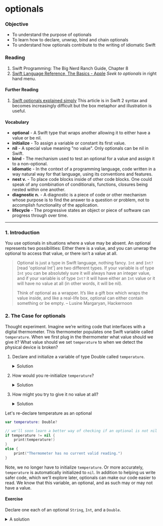 # optionals

### Objective

* To understand the purpose of optionals
* To learn how to declare, unwrap, bind and chain optionals
* To understand how optionals contribute to the writing of idiomatic Swift

### Reading

1. Swift Programming: The Big Nerd Ranch Guide, Chapter 8
1. [Swift Language Reference, The Basics - Apple](https://developer.apple.com/library/ios/documentation/Swift/Conceptual/Swift_Programming_Language/TheBasics.html#//apple_ref/doc/uid/TP40014097-CH5-ID309) *Seek to optionals* in right hand menu.

#### Further Reading

1. [Swift optionals explained simply](https://hackernoon.com/swift-optionals-explained-simply-e109a4297298) This article is in Swift 2 syntax and becomes increasingly difficult but the box metaphor and illustration is useful.

#### Vocabulary

- **optional** - A Swift type that wraps another allowing it to either have a value or be nil.
- **initialize** - To assign a variable or constant its first value.
- **nil** - A special value meaning "no value". Only optionals can be nil in Swift.
- **bind** - The mechanism used to test an optional for a value and assign it to a non-optional.
- **idiomatic** - In the context of a programming language, code written in a way natural way for that language, using its conventions and features. 
- **nest v.** - To place code blocks inside of other code blocks. One could speak of any combination of conditionals, functions, closures being nested within one another.
- **diagnostic n.** - A diagnostic is a piece of code or other mechanism whose purpose is to find the answer to a question or problem, not to accomplish functionality of the application.
- **lifecycle** - The progressive states an object or piece of software can progress through over time.

---

### 1. Introduction

You use optionals in situations where a value may be absent. An optional represents two possibilities: Either there is a value, and you can unwrap the optional to access that value, or there isn’t a value at all.

> Optional is just a type in Swift language, nothing fancy. `Int` and `Int?` [read 'optional Int'] are two different types.  If your variable is of type `Int` you can be absolutely sure it will always have an integer value, and if your variable is of type `Int?` it will have either an `Int` value or it will have no value at all (in other words, it will be nil).
>
> Think of optional as a wrapper. It’s like a gift box which wraps the value inside, and like a real-life box, optional can either contain something or be empty.
> – Lusine Margaryan, Hackernoon


### 2. The Case for optionals 

Thought experiment. Imagine we’re writing code that interfaces with a digital thermometer. This thermometer populates one Swift variable called `temperature`. When we first plug in the thermometer what value should we give it? What value should we set `temperature` to when we detect the physical device is broken?

1. Declare and initialize a variable of type Double called `temperature`.

	<details>
	<summary>Solution</summary>

	```swift
	var temperature = 0.0
	```
	</details>

1. How would you re-initialize `temperature`?

	<details>
	<summary>Solution</summary>	

	```swift
	var temperature = 0.0
	temperature = -273.0
	temperature = 212.0

	// "re-initialize"
	temperature = 0.0
	```

	</details>

1. How might you try to give it no value at all?

	<details>
	<summary>Solution</summary>

	```swift
	// this is allowed
	var temperature: Double

	// but then this won't compile
	if temperature < 10 {
	    print(temperature)
	}
	```

	You could do this:
	```swift
	var temperature: Double
	temperature = 9

	if temperature < 10 {
	    print(temperature)
	}

	// but this isn't doing anything because
	// we're not using temperature in any way
	// until we've assigned it a value
	```
	</details>

Let's re-declare temperature as an optional

```swift
var temperature: Double?

// we'll soon learn a better way of checking if an optional is not nil
if temperature != nil {
    print(temperature!)
}
else {
	print("Thermometer has no current valid reading.")
}
```

Note, we no longer have to initialize `temperature`. Or more accurately, `temperature` is automatically initialized to `nil`. In addition to helping us write safer code, which we'll explore later, optionals can make our code easier to read. We know that this variable, an optional, and as such may or may not have a value.

#### Exercise

Declare one each of an optional `String`, `Int`, and a `Double`.
	<details>
		<summary>A solution</summary>
```swift
var middleName: String?
var zipCode: Int?
var meters: Double?
```
	</details>

### 3. optionals and their wrapped type

Let's imagine a book selling app: BuyBooks. Any book for sale in the app may or may not have a dedication, reviews or a discount. We might declare the following optional variables to store this data:

```swift
var bookDedication: String?
var bookReviewCount: Int?
var bookDiscount: Double?
```

Print these optionals. What do you see?

```swift
print(bookDedication)

// prints 'nil'
```

Let's declare a non-optional without assigning it and print it.

```swift
var bookTitle: String // declaration
print(bookTitle)
// error: variable 'bookTitle' used before being initialized
```

Now, let's declare two variables, one a non-optional and the other an optional wrapping that type. 
Try assigning them to one another.

```swift
var bookTitle: String = "The Hobbit"
var alternateTitle: String?
alternateTitle = "There and Back Again"
print(bookTitle, alternateTitle)

alternateTitle = bookTitle // 😺 this works
print(alternateTitle)

bookTitle = alternateTitle // 💥 this doesn't
```

😺 A `String?` can be assigned a `String` because an optional can hold either nil or its associated type, in this case `String`. 

💥 A `String`, however, cannot be assigned the value of an optional because they are not the same type. 


### 4. Force unwrapping

In order to use the value inside an optional we must unwrap it. The simplest syntax for unwrapping is to force unwrap the optional with the `!` operator. This is also called unconditional unwrapping.

```swift
// String? example
var middleName: String? = "Ronald"
print(middleName!)

// Double? example
var meters: Double? = 2.11
let tripleTheMeters = meters! * 3.0

// Int? example
var zipCode: Int? = 11101
if zipCode! > 11100 {
    print("I think we might be in Queens")
}
```

The simplicity of force unwrapping comes at a price, however. Our app will crash if we force unwrap an optional whose value is `nil`. By using this approach we will be throwing away the saftey feature that optionals give us: the ability to check their values for `nil`.

We can return to the problem above and use force unwrapping to assign the _value inside_ `alternateTitle` to `bookTitle`:

```swift
// we need to unwrap alternateTitle before we assign in to bookTitle
bookTitle = alternateTitle!
```

<details>
	<summary>What would happen if <strong>alternateTitle</strong> were nil?</summary>
The app would crash.
</details>


#### Exercises

Given,

```swift
var mainCharacter: String?
```

1. Force unwrap `mainCharacter` and print it.

	<details>
		<summary>Solution</summary>
	Observe how force unwrapping can trigger a runtime error (crash).

	```swift
	var mainCharacter: String?
	print(mainCharacter!)
	```

	</details>

1. Give `mainCharacter` a value to fix the problem.
	<details>
		<summary>Solution</summary>

	```swift
	var mainCharacter: String?
	mainCharacter = "Bilbo"
	print(mainCharacter!)
	```

	</details>

1. What is the difference between a compile time error and a run time error? 
	<details>
		<summary>Answer</summary>
		A compile time error is found while the compiler is compiling/interpreting your code. Your code is not runnable because it has a syntax error or other invalid code. A run time error, by contrast, happens when code compiles and runs but runs into a problem during execution. E.g. your program attemtps to divide by zero or access memory it doesn't own, or tries to force unwrap a nil optional.
	</details>

1. Which is better, a compile time error or a run time error?
	<details>
		<summary>Answer</summary>
		Compile time errors are better because they're encountered during development and the compiler can often give us more details about the error and solution. This is due, in part to the fact that compile time and run time errors are fundamentally different. By analogy, it's easier to fix spelling or even grammatical errors in an essay than it is to write excellent prose.
	</details>

1. How do optionals protect us from run-time errors?
	<details>
		<summary>Answer</summary>
		They're designed to address a set of run-time errors that arise from data having no valid value. A constant or variable might be `nil` for a variety of reasons, including initialization and failure conditions. optionals give us a mechanism for explicitly testing for `nil`.
	</details>

### 5. Binding

So far we've either force unwrapped optionals, which is dangerous and defeats the purpose of using them, or we explicitly checked for `nil` before force unwrapping, which is clunky, verbose and just not very Swifty. 

Binding to the rescue. Binding allows us to test an optional for `nil` while setting a constant or variable to the unwrapped value, if not `nil`.


```swift
var bookTitle: String = "The Hobbit"
var secondTitle: String?
var author: String = "J.R.R. Tolkien"
var coAuthor: String?
secondTitle = "There and Back Again"

// bind the constant title to the value of secondTitle 
if let title = secondTitle {
    print("Full title: \(bookTitle) or \(title)")
}
else {
    print("Full title: \(bookTitle)")
}
```

#### Exercises

Given:

```swift
var bookTitle: String = "The Hobbit"
var secondTitle: String?
var author: String = "J.R.R. Tolkien"
var coAuthor: String?
secondTitle = "There and Back Again"
```

1. Bind `coAuthor` and print both authors' names when it has a value. Fall back to just the main author otherwise.

	<details>
		<summary>Solution</summary>
	
	```swift
	if let otherAuthor = coAuthor {
		print("Written by \(author) and \(otherAuthor)")
	}
	else {
		print("Written by \(author)")
	}
	```

	</details>

1.  How will you test both conditions?
	<details>
		<summary>Solution</summary>
		By setting and unsetting `coAuthor`.
	</details>

#### Binding more than one optional

Consider the case where we have two optionals, both of which we want to unwrap for a particular path of execution. The following nested unwrapping of optionals requires both `bookReviewCount` and `avgStarRating` to have values.

```swift
var bookReviewCount: Int?
var avgStarRating: Double?
var bookTitle: String = "The Hobbit"

bookReviewCount = 28
avgStarRating = 2.9
if let count = bookReviewCount {
    if let rating = avgStarRating {
        if (rating > 3) {
            print("\(bookTitle): \(rating) stars")
        }
        else {
            print("\(bookTitle)")
        }
    }
}
else {
    print("\(bookTitle)")
}
```

We can decrease the depth of these nested blocks by separating the two bindings by a comma and sharing the block entered when both variables have values.

```swift
var bookReviewCount: Int?
var avgStarRating: Double?
var bookTitle: String = "The Hobbit"

bookReviewCount = 28
avgStarRating = 2.9
if let count = bookReviewCount, 
	let rating = avgStarRating {
    if (rating > 3) {
        print("\(bookTitle): \(rating) stars")
    }
    else {
        print("\(bookTitle)")
    }
}
else {
    print("\(bookTitle)")
}
```

#### Exercises

1. Given `bookEndorsement` bind it and print its value. Include an else block with a message.

	```swift
	var bookEndorsement: String?
	```

	<details>
		<summary>Solution</summary>

	```swift
	if let endorsement = bookEndorsement {
		print("Endorsement: \(endorsement)")
	}
	else {
		print("There was no endorsement.")
	}
	```

	</details>

1. Bind two optionals, first nested and then in one binding `if`

	```swift
	var firstName: String?
	var lastName: String?
	```

	<details>
		<summary>Solution</summary>

	```swift
	// comment/uncomment these two lines to test the bindings below
	firstName = "Isabel"
	lastName = "Archer"

	// nested implementation
	// note how we reuse the identifier; that's ok
	if let firstName = firstName {
		if let lastName = lastName {
			print("Name: \(firstName) \(lastName)")
		}
		else {
			print("First Name: \(firstName)")
		}
	}
	else {
		print("Neither name was set.")
	}

	// same-line implementation
	if let firstName = firstName, lastName = lastName {
		print("Name: \(firstName) \(lastName)")
	}
	else {
		print("Neither name was set.")
	}
	```

	Note how the same line implementation is shorter. 
	
	</details>


1. Are the nested and un-nested versions logically equivalent?

	<details>
		<summary>Solution</summary>
		No.
	</details>


1. Can they be made to be?

	<details>
		<summary>Solution</summary>
		No.
	</details>

1. What's the difference?

	<details>
		<summary>Solution</summary>
		The nested version allows us to treat the case where the first name is set but the last name is not. The same line only branches to two directions: both are set or neither is set. 
	</details>

1. Can the first option detect if the specific case where lastName is set but firstName is not?

	<details>
		<summary>Solution</summary>
	No, it cannot. This reveals an inherent limitation of optional binding in the context of cross dependent variables. This is a case where testing for nil on an optional results in clearer code.
	</details>

1. Build a pyramid of doom (three nested optionals) and a multiply bound version.

#### Combining optional binding with other boolean expressions

We can further condense our dependent bindings by adding in other conditionals unrelated to the binding of optionals. Continuing with the example above, we can rewrite as:

```swift
if let count = bookReviewCount,
    let rating = avgStarRating, 
    rating > 3 {
    print("\(bookTitle): \(rating) stars")
}
else {
    print("\(bookTitle)")
}
```

### 6. Implicitly Unwrapped optionals

Implicitly unwrapped optionals don't need to be unwrapped when used. This seems odd, and at this point, before we've dealt with writing our own classes it is a little early to see their purpose. For now, don't declare implicitly unwrapped optionals, but let's be ready to use them when we see them.

```swift
var firstName: String!
firstName = "Caspar"
print(firstName)
```

### 7. The nil coalescing operator

Use the nil coalescing operator to test an optional and supply an alternative if `nil`.

```swift
let mn = middleName ?? "X."
print(mn)

// uncomment one of the following two
secondTitle = nil
secondTitle = "Life in the Woods"
print(secondTitle ?? "(none)")
```

Since `middleName` and `secondTitle` are optionals, they may be nil. We don't want to print nil values or see the "Optional()" description when printing. We also may not want to add the complexity and lines of code involved in unwrapping.

### 8. Testing optionals for equality

We can compare optionals with `==` without unwrapping them.

```swift
var num: Int?
// num = 7 // toggle to test

// compare an optional to its wrapped type
if num == 7 {
    print("I like seven")
}
else {
    print("Whither seven?")
}
```

If the optional is nil the test for equality will evaluate false. If it has a value the boolean comparison will be with the value of the wrapped type. 


Note, if two `nil` optionals are tested for equality, the expression will evaluate true.

```swift
var height: Int?
var width: Int?

if height == width {
    print("A Square!")
}
else {
    print("A Rectangle!")
}
```

This might not be the test you think you're making.

### 9. Optional chaining

Optional chaining is a process for querying and calling properties, methods, and subscripts on an optional that might currently be nil. If the optional contains a value, the property, method, or subscript call succeeds; if the optional is nil, the property, method, or subscript call returns nil. Multiple queries can be chained together, and the entire chain fails gracefully if any link in the chain is nil.

The result of an optional chaining call is always an optional value, even if the property, method, or subscript you are querying returns a non-optional value. If the type you are trying to retrieve is not optional, it will become optional because of the optional chaining. If the type you are trying to retrieve is already optional, it cannot not become _more optional_ because of the chaining.


```swift
var secondTitle: String?
secondTitle = "There and Back Again"

// note how upper is optional even though uppercased() isn't
let upper = secondTitle?.uppercased()
print(upper)
```

You can also attempt to set a property’s value through optional chaining.

#### Modifying an optional in place

If you combine optional chaining with a method that would change the type the optional is wrapping, then you get modification in place. If the optional is `nil` then nothing happens, and the program continues executing.

```swift
lastName?.appendContentsOf(", Esq.")
lastName?.removeAll()

// -AND-

var secondTitle: String?
secondTitle = "There and Back Again"
secondTitle?.append(" AGAIN")
print(secondTitle ?? "")
```
